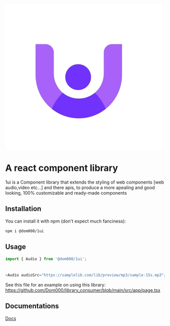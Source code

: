 <img width="500" alt="!ui component library" src="https://github.com/Dom000/1ui/blob/main/public/1ui.png">

# A react component library
1ui is a Component library that extends the styling of web components [web audio,video etc...] and there apis, to produce a more apealing and good looking, 100% customizable and ready-made components


## Installation
You can install it with npm (don't expect much fanciness):
```bash
npm i @dom000/1ui
```

## Usage
```javascript
import { Audio } from '@dom000/1ui';


<Audio audioSrc="https://samplelib.com/lib/preview/mp3/sample-15s.mp3"/>
```
See this file for an example on using this library: https://github.com/Dom000/library_consumer/blob/main/src/app/page.tsx

## Documentations
[Docs ](https://6569e43c2f2cc603ded4ea3c-chvzhfudal.chromatic.com/)
